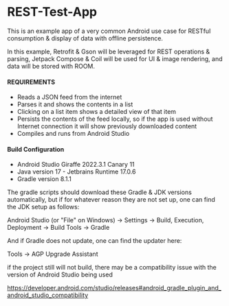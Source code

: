 # REST-Test-App

This is an example app of a very common Android use case for RESTful consumption & display of data 
with offline persistence.

In this example, Retrofit & Gson will be leveraged for REST operations & parsing, 
Jetpack Compose & Coil will be used for UI & image rendering, and data will be stored with ROOM.

#### REQUIREMENTS

* Reads a JSON feed from the internet
* Parses it and shows the contents in a list
* Clicking on a list item shows a detailed view of that item
* Persists the contents of the feed locally, so if the app is used without Internet connection it will show previously downloaded content
* Compiles and runs from Android Studio

#### Build Configuration
* Android Studio Giraffe 2022.3.1 Canary 11
* Java version 17 - Jetbrains Runtime 17.0.6
* Gradle version 8.1.1

The gradle scripts should download these Gradle & JDK versions automatically, but if for whatever reason they are not set up, one can find the JDK setup as follows:

Android Studio (or "File" on Windows) -> Settings -> Build, Execution, Deployment -> Build Tools -> Gradle

And if Gradle does not update, one can find the updater here:

Tools -> AGP Upgrade Assistant

if the project still will not build, there may be a compatibility issue with the version of Android Studio being used

https://developer.android.com/studio/releases#android_gradle_plugin_and_android_studio_compatibility
